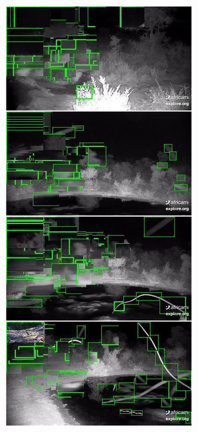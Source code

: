 ![20200616-231431-234436](in/20200616/20200616-231431-234436_0_.jpg)
![20200616-234441-000001](in/20200616/20200616-234441-000001_0_.jpg)
![20200617-000006-003011](in/20200617/20200617-000006-003011_0_.jpg)
![20200617-003016-010021](in/20200617/20200617-003016-010021_0_.jpg)
